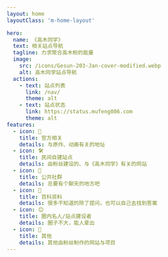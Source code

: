 ```yaml
---
layout: home
layoutClass: 'm-home-layout'

hero:
  name: 《高木同学》
  text: 相关站点导航
  tagline: 力求聚合高木粉的能量
  image:
    src: /icons/Gesun-203-Jan-cover-modified.webp
    alt: 高木同学站点导航
  actions:
    - text: 站点列表
      link: /nav/
      theme: alt
    - text: 站点状态
      link: https://status.mufeng086.com
      theme: alt
features:
  - icon: 📢
    title: 官方相关
    details: 与原作、动画有关的地址
  - icon: 🛠️
    title: 民间自建站点
    details: 由粉丝建设的、与《高木同学》有关的网站
  - icon: 📨
    title: 公共社群
    details: 总要有个聊天的地方吧
  - icon: 📖
    title: 百科资料
    details: 很多不知道的除了提问，也可以自己去找到答案
  - icon: 😊
    title: 圈内名人/站点建设者
    details: 圈子不大，能人辈出
  - icon: 🧰
    title: 其他
    details: 其他由粉丝制作的网站与项目
---
```


<style>
/*爱的魔力转圈圈*/
.m-home-layout .image-src:hover {
  transform: translate(-50%, -50%) rotate(666turn);
  transition: transform 59s 1s cubic-bezier(0.3, 0, 0.8, 1);
}

.m-home-layout .details small {
  opacity: 0.8;
}

.m-home-layout .bottom-small {
  display: block;
  margin-top: 2em;
  text-align: right;
}
</style>

